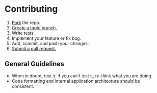 # Contributing

1. [Fork][fork] the repo.
2. [Create a topic branch.][branch]
3. Write tests.
4. Implement your feature or fix bug.
5. Add, commit, and push your changes.
6. [Submit a pull request.][pr]

[fork]: https://help.github.com/articles/fork-a-repo/
[branch]: https://help.github.com/articles/creating-and-deleting-branches-within-your-repository/
[pr]: https://help.github.com/articles/using-pull-requests/

## General Guidelines

* When in doubt, test it.  If you can't test it, re-think what you are doing.
* Code formatting and internal application architecture should be consistent.
